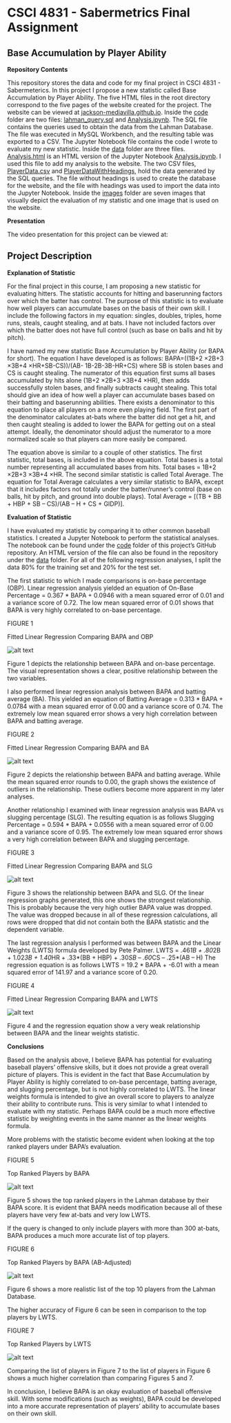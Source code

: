 # CSCI 4831 - Sabermetrics Final Assignment
## Base Accumulation by Player Ability

**Repository Contents**

This repository stores the data and code for my final project in CSCI 4831 - Sabermeterics. In this project I propose a new statistic called Base Accumulation by Player Ability. The five HTML files in the root directory correspond to the five pages of the website created for the project. The website can be viewed at [jackson-mediavilla.github.io](jackson-mediavilla.github.io). Inside the [code](/code) folder are two files: [lahman_query.sql](/code/lahman_query.sql) and [Analysis.ipynb](/code/Analysis.ipynb). The SQL file contains the queries used to obtain the data from the Lahman Database. The file was executed in MySQL Workbench, and the resulting table was exported to a CSV. The Jupyter Notebook file contains the code I wrote to evaluate my new statistic. Inside the [data](/data) folder are three files. [Analysis.html](/data/Analysis.html) is an HTML version of the Jupyter Notebook [Analysis.ipynb](/code/Analysis.ipynb). I used this file to add my analysis to the website. The two CSV files, [PlayerData.csv](/data/PlayerData.csv) and [PlayerDataWithHeadings](/data/PlayerDataWithHeadings.csv), hold the data generated by the SQL queries. The file without headings is used to create the database for the website, and the file with headings was used to import the data into the Jupyter Notebook. Inside the [images](/images) folder are seven images that visually depict the evaluation of my statistic and one image that is used on the website. 

**Presentation**

The video presentation for this project can be viewed at:

## Project Description

**Explanation of Statistic**

For the final project in this course, I am proposing a new statistic for evaluating hitters. The statistic accounts for hitting and baserunning factors over which the batter has control. The purpose of this statistic is to evaluate how well players can accumulate bases on the basis of their own skill. I include the following factors in my equation: singles, doubles, triples, home runs, steals, caught stealing, and at bats. I have not included factors over which the batter does not have full control (such as base on balls and hit by pitch).

I have named my new statistic Base Accumulation by Player Ability (or BAPA for short). The equation I have developed is as follows:
BAPA=((1B+2 ×2B+3 ×3B+4 ×HR+SB-CS))/(AB- 1B-2B-3B-HR+CS)
where SB is stolen bases and CS is caught stealing. The numerator of this equation first sums all bases accumulated by hits alone (1B+2 ×2B+3 ×3B+4 ×HR), then adds successfully stolen bases, and finally subtracts caught stealing. This total should give an idea of how well a player can accumulate bases based on their batting and baserunning abilities. There exists a denominator to this equation to place all players on a more even playing field. The first part of the denominator calculates at-bats where the batter did not get a hit, and then caught stealing is added to lower the BAPA for getting out on a steal attempt. Ideally, the denominator should adjust the numerator to a more normalized scale so that players can more easily be compared.

The equation above is similar to a couple of other statistics. The first statistic, total bases, is included in the above equation. Total bases is a total number representing all accumulated bases from hits. Total bases = 1B+2 ×2B+3 ×3B+4 ×HR. The second similar statistic is called Total Average. The equation for Total Average calculates a very similar statistic to BAPA, except that it includes factors not totally under the batter/runner’s control (base on balls, hit by pitch, and ground into double plays). Total Average = [(TB + BB + HBP + SB – CS)/(AB – H + CS + GIDP)].

**Evaluation of Statistic**

I have evaluated my statistic by comparing it to other common baseball statistics. I created a Jupyter Notebook to perform the statistical analyses. The notebook can be found under the [code](/code) folder of this project’s GitHub repository. An HTML version of the file can also be found in the repository under the [data](/data) folder. For all of the following regression analyses, I split the data 80% for the training set and 20% for the test set.

The first statistic to which I made comparisons is on-base percentage (OBP). Linear regression analysis yielded an equation of 
On-Base Percentage = 0.367 * BAPA + 0.0946
with a mean squared error of 0.01 and a variance score of 0.72. The low mean squared error of 0.01 shows that BAPA is very highly correlated to on-base percentage.


FIGURE 1

Fitted Linear Regression Comparing BAPA and OBP


![alt text](https://github.com/jackson-mediavilla/jackson-mediavilla.github.io/blob/master/images/BAPA%20vs%20OBP.png "Fitted Linear Regression Comparing BAPA and OBP")
 
Figure 1 depicts the relationship between BAPA and on-base percentage. The visual representation shows a clear, positive relationship between the two variables.
 
I also performed linear regression analysis between BAPA and batting average (BA). This yielded an equation of 
Batting Average = 0.313 * BAPA + 0.0784
with a mean squared error of 0.00 and a variance score of 0.74. The extremely low mean squared error shows a very high correlation between BAPA and batting average.


FIGURE 2

Fitted Linear Regression Comparing BAPA and BA


![alt text](https://github.com/jackson-mediavilla/jackson-mediavilla.github.io/blob/master/images/BAPA%20vs%20BA.png "Fitted Linear Regression Comparing BAPA and BA")
 
Figure 2 depicts the relationship between BAPA and batting average. While the mean squared error rounds to 0.00, the graph shows the existence of outliers in the relationship. These outliers become more apparent in my later analyses. 

Another relationship I examined with linear regression analysis was BAPA vs slugging percentage (SLG). The resulting equation is as follows
Slugging Percentage = 0.594 * BAPA + 0.0556
with a mean squared error of 0.00 and a variance score of 0.95. The extremely low mean squared error shows a very high correlation between BAPA and slugging percentage.


FIGURE 3

Fitted Linear Regression Comparing BAPA and SLG


![alt text](https://github.com/jackson-mediavilla/jackson-mediavilla.github.io/blob/master/images/BAPA%20vs%20SLG.png "Fitted Linear Regression Comparing BAPA and SLG")
 
Figure 3 shows the relationship between BAPA and SLG. Of the linear regression graphs generated, this one shows the strongest relationship. This is probably because the very high outlier BAPA value was dropped. The value was dropped because in all of these regression calculations, all rows were dropped that did not contain both the BAPA statistic and the dependent variable.

The last regression analysis I performed was between BAPA and the Linear Weights (LWTS) formula developed by Pete Palmer.
LWTS = .46*1B + .80*2B + 1.02*3B + 1.40*HR + .33*(BB + HBP) + .30*SB – .60*CS – .25*(AB – H)
The regression equation is as follows
LWTS = 19.2 * BAPA + -6.01
with a mean squared error of 141.97 and a variance score of 0.20. 


FIGURE 4

Fitted Linear Regression Comparing BAPA and LWTS


![alt text](https://github.com/jackson-mediavilla/jackson-mediavilla.github.io/blob/master/images/BAPA%20vs%20LWTS.png "Fitted Linear Regression Comparing BAPA and LWTS")
 
Figure 4 and the regression equation show a very weak relationship between BAPA and the linear weights statistic.

**Conclusions**

Based on the analysis above, I believe BAPA has potential for evaluating baseball players’ offensive skills, but it does not provide a great overall picture of players. This is evident in the fact that Base Accumulation by Player Ability is highly correlated to on-base percentage, batting average, and slugging percentage, but is not highly correlated to LWTS. The linear weights formula is intended to give an overall score to players to analyze their ability to contribute runs. This is very similar to what I intended to evaluate with my statistic. Perhaps BAPA could be a much more effective statistic by weighting events in the same manner as the linear weights formula. 

More problems with the statistic become evident when looking at the top ranked players under BAPA’s evaluation.

 
FIGURE 5

Top Ranked Players by BAPA


![alt text](https://github.com/jackson-mediavilla/jackson-mediavilla.github.io/blob/master/images/Top%20Players.PNG "Top Ranked Players by BAPA")
 
Figure 5 shows the top ranked players in the Lahman database by their BAPA score. It is evident that BAPA needs modification because all of these players have very few at-bats and very low LWTS. 

If the query is changed to only include players with more than 300 at-bats, BAPA produces a much more accurate list of top players.


FIGURE 6

Top Ranked Players by BAPA (AB-Adjusted)  


![alt text](https://github.com/jackson-mediavilla/jackson-mediavilla.github.io/blob/master/images/Top%20Players%20(Adjusted).PNG "Top Ranked Players by BAPA (AB-Adjusted)")

Figure 6 shows a more realistic list of the top 10 players from the Lahman Database. 

The higher accuracy of Figure 6 can be seen in comparison to the top players by LWTS.

 
FIGURE 7

Top Ranked Players by LWTS 


![alt text](https://github.com/jackson-mediavilla/jackson-mediavilla.github.io/blob/master/images/Top%20Players%20LWTS.PNG "Top Ranked Players LWTS")

Comparing the list of players in Figure 7 to the list of players in Figure 6 shows a much higher correlation than comparing Figures 5 and 7. 

In conclusion, I believe BAPA is an okay evaluation of baseball offensive skill. With some modifications (such as weights), BAPA could be developed into a more accurate representation of players’ ability to accumulate bases on their own skill. 
